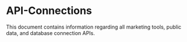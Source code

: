 # API-Connections

This document contains information regarding all marketing tools, public data, and database connection APIs. 
